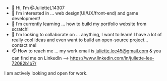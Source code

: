 - 👋 Hi, I’m @JulietteL14307
- 👀 I’m interested in ... web design(UI/UX/front-end) and game development!
- 🌱 I’m currently learning ... how to build my portfolio website from scratch!
- 💞️ I’m looking to collaborate on ... anything, I want to learn! I have a lot of really cool ideas and even want to build an open-source project... contact me!
- 📫 How to reach me ... my work email is juliette.lee45@gmail.com & you can find me on LinkedIn -->  https://www.linkedin.com/in/juliette-lee-72082b1b7/

I am actively looking and open for work.

<!---
JulietteL14307/JulietteL14307 is a ✨ special ✨ repository because its `README.md` (this file) appears on your GitHub profile.
You can click the Preview link to take a look at your changes.
--->
